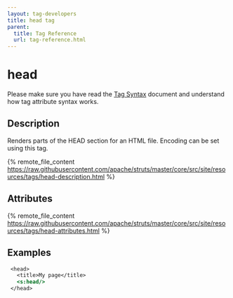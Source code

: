 ```yaml
---
layout: tag-developers
title: head tag
parent:
  title: Tag Reference
  url: tag-reference.html
---
```


# head

Please make sure you have read the [Tag Syntax](tag-syntax) document and understand how tag attribute syntax works.

## Description

Renders parts of the HEAD section for an HTML file. Encoding can be set using this tag.

{% remote_file_content https://raw.githubusercontent.com/apache/struts/master/core/src/site/resources/tags/head-description.html %}

## Attributes

{% remote_file_content https://raw.githubusercontent.com/apache/struts/master/core/src/site/resources/tags/head-attributes.html %}

## Examples

```jsp
 <head>
   <title>My page</title>
   <s:head/>
 </head>
```
